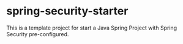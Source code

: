 # spring-security-starter
This is a template project for start a Java Spring Project with Spring Security pre-configured.
